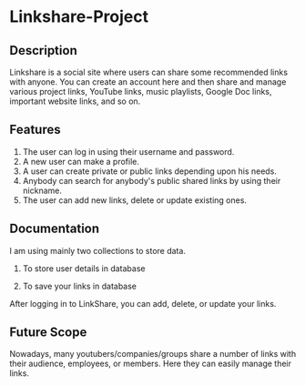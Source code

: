 # Linkshare-Project #
## Description ##
Linkshare is a social site where users can share some recommended links with anyone. You can create an account here and then share and manage various project links, YouTube links, music playlists, Google Doc links, important website links, and so on.
## Features ##
1. The user can log in using their username and password.
2. A new user can make a profile.
3. A user can create private or public links depending upon his needs.
4. Anybody can search for anybody's public shared links by using their nickname.
5. The user can add new links, delete or update existing ones.

## Documentation ##
I am using mainly two collections to store data.

1. To store user details in database

2. To save your links in database

After logging in to LinkShare, you can add, delete, or update your links.

## Future Scope ##
Nowadays, many youtubers/companies/groups share a number of links with their audience, employees, or members. Here they can easily manage their links.
